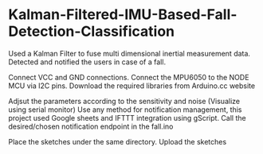 # Kalman-Filtered-IMU-Based-Fall-Detection-Classification
Used a Kalman Filter to fuse multi dimensional inertial measurement data. Detected and notified the users in case of a fall.

Connect VCC and GND connections.
Connect the MPU6050 to the NODE MCU via I2C pins.
Download the required libraries from Arduino.cc website

Adjsut the parameters according to the sensitivity and noise (Visualize using serial monitor)
Use any method for notification management, this project used Google sheets and IFTTT integration using gScript.
Call the desired/chosen notification endpoint in the fall.ino

Place the sketches under the same directory.
Upload the sketches
